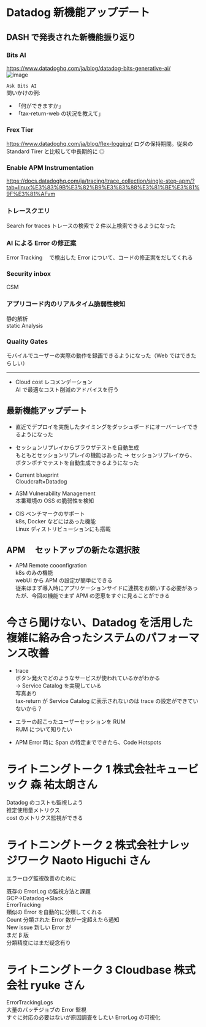 # Datadog 新機能アップデート

## DASH で発表された新機能振り返り

### Bits AI  
https://www.datadoghq.com/ja/blog/datadog-bits-generative-ai/  
![image](https://github.com/Ishizuka427/Notes/assets/56011102/92bca02f-0f7e-404e-9f06-8ad8eb2f7a2a)

`Ask Bits AI`  
問いかけの例:  
  - 「何ができますか」
  - 「tax-return-web の状況を教えて」

### Frex Tier  
https://www.datadoghq.com/ja/blog/flex-logging/
  ログの保持期間。従来の Standard Tirer と比較して中長期的に ◎
### Enable APM Instrumentation
https://docs.datadoghq.com/ja/tracing/trace_collection/single-step-apm/?tab=linux%E3%83%9B%E3%82%B9%E3%83%88%E3%81%BE%E3%81%9F%E3%81%AFvm
### トレースクエリ  
  Search for traces トレースの検索で 2 件以上検索できるようになった

### AI による Error の修正案  
  Error Tracking 　で検出した Error について、コードの修正案をだしてくれる

### Security inbox  
  CSM

### アプリコード内のリアルタイム脆弱性検知  
  静的解析  
  static Analysis

### Quality Gates  
  モバイルでユーザーの実際の動作を録画できるようになった（Web ではできたらしい）


---
- Cloud cost レコメンデーション  
  AI で最適なコスト削減のアドバイスを行う

## 最新機能アップデート

- 直近でデプロイを実施したタイミングをダッシュボードにオーバーレイできるようになった
- セッションリプレイからブラウザテストを自動生成  
  もともとセッションリプレイの機能はあった → セッションリプレイから、ボタンポチでテストを自動生成できるようになった

- Current blueprint  
  Cloudcraft×Datadog

- ASM Vulnerability Management  
  本番環境の OSS の脆弱性を検知

- CIS ベンチマークのサポート  
  k8s, Docker などにはあった機能  
  Linux ディストリビューションにも搭載  

## APM 　セットアップの新たな選択肢

- APM Remote cooonfigration  
  k8s のみの機能  
  webUI から APM の設定が簡単にできる  
  従来はまず導入時にアプリケーションサイドに連携をお願いする必要があったが、今回の機能でまず APM の恩恵をすぐに見ることができる  

# 今さら聞けない、Datadog を活用した複雑に絡み合ったシステムのパフォーマンス改善

- trace  
  ボタン発火でどのようなサービスが使われているかがわかる  
  → Service Catalog を実現している  
  写真あり  
  tax-return が Service Catalog に表示されないのは trace の設定ができていないから？  

- エラーの起こったユーザーセッションを RUM  
  RUM について知りたい  

- APM Error 時に Span の特定までできたら、Code Hotspots

# ライトニングトーク 1 株式会社キュービック 森 祐太朗さん

Datadog のコストも監視しよう  
推定使用量メトリクス  
cost のメトリクス監視ができる  

# ライトニングトーク 2 株式会社ナレッジワーク Naoto Higuchi さん

エラーログ監視改善のために  

既存の ErrorLog の監視方法と課題  
GCP→Datadog→Slack  
ErrorTracking  
類似の Error を自動的に分類してくれる  
Count 分類された Error 数が一定超えたら通知  
New issue 新しい Error が  
まだ β 版  
分類精度にはまだ疑念有り  

# ライトニングトーク 3 Cloudbase 株式会社 ryuke さん

ErrorTrackingLogs  
大量のバッチジョブの Error 監視  
すぐに対応の必要はないが原因調査をしたい ErrorLog の可視化
  
